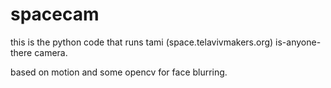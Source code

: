 # spacecam
this is the python code that runs tami (space.telavivmakers.org) is-anyone-there camera. 

based on motion and some opencv for face blurring.
